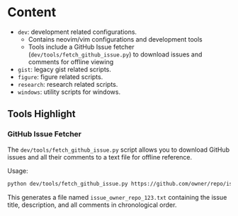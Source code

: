 # Content

- `dev`:  development related configurations.
  - Contains neovim/vim configurations and development tools
  - Tools include a GitHub Issue fetcher (`dev/tools/fetch_github_issue.py`) to download issues and comments for offline viewing
- `gist`: legacy gist related scripts.
- `figure`: figure related scripts.
- `research`: research related scripts.
- `windows`: utility scripts for windows.

## Tools Highlight

### GitHub Issue Fetcher
The `dev/tools/fetch_github_issue.py` script allows you to download GitHub issues and all their comments to a text file for offline reference.

Usage:
```bash
python dev/tools/fetch_github_issue.py https://github.com/owner/repo/issues/123
```

This generates a file named `issue_owner_repo_123.txt` containing the issue title, description, and all comments in chronological order.
